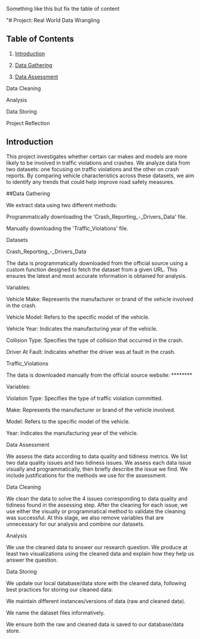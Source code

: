 Something like this but fix the table of content

"# Project: Real World Data Wrangling

## Table of Contents

1. [Introduction](#introduction)

2. [Data Gathering](#Data_Gathering)

3. [Data Assessment](#Data_Assessment)

Data Cleaning

Analysis

Data Storing

Project Reflection

<a name="introduction"></a>

<a name="introduction"></a>

## Introduction

This project investigates whether certain car makes and models are more likely to be involved in traffic violations and crashes. We analyze data from two datasets: one focusing on traffic violations and the other on crash reports. By comparing vehicle characteristics across these datasets, we aim to identify any trends that could help improve road safety measures.

<a name="data-gathering"></a>

##Data Gathering

We extract data using two different methods:

Programmatically downloading the 'Crash_Reporting_-_Drivers_Data' file.

Manually downloading the 'Traffic_Violations' file.

Datasets

Crash_Reporting_-_Drivers_Data

The data is programmatically downloaded from the official source using a custom function designed to fetch the dataset from a given URL. This ensures the latest and most accurate information is obtained for analysis.

Variables:

Vehicle Make: Represents the manufacturer or brand of the vehicle involved in the crash.

Vehicle Model: Refers to the specific model of the vehicle.

Vehicle Year: Indicates the manufacturing year of the vehicle.

Collision Type: Specifies the type of collision that occurred in the crash.

Driver At Fault: Indicates whether the driver was at fault in the crash.

Traffic_Violations

The data is downloaded manually from the official source website: ********

Variables:

Violation Type: Specifies the type of traffic violation committed.

Make: Represents the manufacturer or brand of the vehicle involved.

Model: Refers to the specific model of the vehicle.

Year: Indicates the manufacturing year of the vehicle.

<a name="data-assessment"></a>

Data Assessment

We assess the data according to data quality and tidiness metrics. We list two data quality issues and two tidiness issues. We assess each data issue visually and programmatically, then briefly describe the issue we find. We include justifications for the methods we use for the assessment.

<a name="data-cleaning"></a>

Data Cleaning

We clean the data to solve the 4 issues corresponding to data quality and tidiness found in the assessing step. After the cleaning for each issue, we use either the visually or programmatical method to validate the cleaning was successful. At this stage, we also remove variables that are unnecessary for our analysis and combine our datasets.

<a name="analysis"></a>

Analysis

We use the cleaned data to answer our research question. We produce at least two visualizations using the cleaned data and explain how they help us answer the question.

<a name="data-storing"></a>

Data Storing

We update our local database/data store with the cleaned data, following best practices for storing our cleaned data:

We maintain different instances/versions of data (raw and cleaned data).

We name the dataset files informatively.

We ensure both the raw and cleaned data is saved to our database/data store.

<a name="project-reflection"></a>
